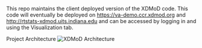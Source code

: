 This repo maintains the client deployed version of the XDMoD code. This code will eventually be deployed on https://va-demo.ccr.xdmod.org
and http://rtstats-xdmod.uits.indiana.edu and can be accessed by logging in and using the Visualization tab.

Project Architecture
![XDMoD Architecture](/images/project_architecture.PNG?raw=true "XDMoD Architecture")
